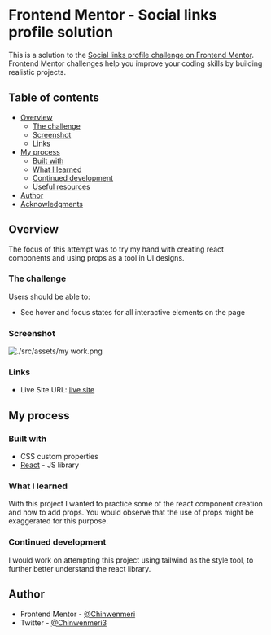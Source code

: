 # Frontend Mentor - Social links profile solution

This is a solution to the [Social links profile challenge on Frontend Mentor](https://www.frontendmentor.io/challenges/social-links-profile-UG32l9m6dQ). Frontend Mentor challenges help you improve your coding skills by building realistic projects.

## Table of contents

- [Overview](#overview)
  - [The challenge](#the-challenge)
  - [Screenshot](#screenshot)
  - [Links](#links)
- [My process](#my-process)
  - [Built with](#built-with)
  - [What I learned](#what-i-learned)
  - [Continued development](#continued-development)
  - [Useful resources](#useful-resources)
- [Author](#author)
- [Acknowledgments](#acknowledgments)

## Overview

The focus of this attempt was to try my hand with creating react components and using props as a tool in UI designs.

### The challenge

Users should be able to:

- See hover and focus states for all interactive elements on the page

### Screenshot

![./src/assets/my work.png](./src/assets/mywork.png)

### Links
- Live Site URL: [live site](https://social-media-link-swart.vercel.app/)

## My process

### Built with

- CSS custom properties
- [React](https://reactjs.org/) - JS library

### What I learned

With this project I wanted to practice some of the react component creation and how to add props. You would observe that the use of props might be exaggerated for this purpose.

### Continued development

I would work on attempting this project using tailwind as the style tool, to further better understand the react library.

## Author

- Frontend Mentor - [@Chinwenmeri](https://www.frontendmentor.io/profile/Chinwenmeri)
- Twitter - [@Chinwenmeri3](https://x.com/Chinwenmeri3)
